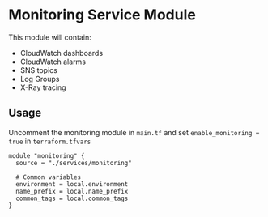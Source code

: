 # Monitoring Service Module

This module will contain:

- CloudWatch dashboards
- CloudWatch alarms
- SNS topics
- Log Groups
- X-Ray tracing

## Usage

Uncomment the monitoring module in `main.tf` and set `enable_monitoring = true` in `terraform.tfvars`

```hcl
module "monitoring" {
  source = "./services/monitoring"

  # Common variables
  environment = local.environment
  name_prefix = local.name_prefix
  common_tags = local.common_tags
}
```
